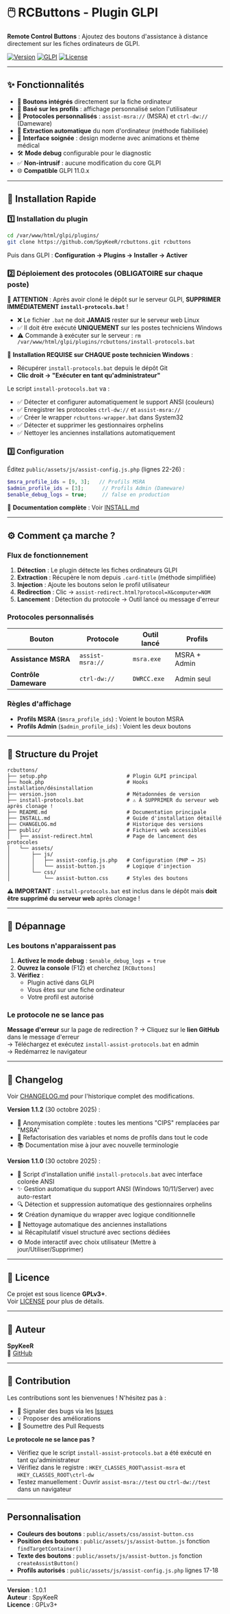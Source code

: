 # 🖱️ RCButtons - Plugin GLPI

**Remote Control Buttons** : Ajoutez des boutons d'assistance à distance directement sur les fiches ordinateurs de GLPI.

[![Version](https://img.shields.io/badge/version-1.1.2-blue.svg)](https://github.com/SpyKeeR/rcbuttons)
[![GLPI](https://img.shields.io/badge/GLPI-11.0.x-green.svg)](https://glpi-project.org/)
[![License](https://img.shields.io/badge/license-GPLv3-orange.svg)](LICENSE)

---

## ✨ Fonctionnalités

- 🎯 **Boutons intégrés** directement sur la fiche ordinateur
- 👤 **Basé sur les profils** : affichage personnalisé selon l'utilisateur
- 🔗 **Protocoles personnalisés** : `assist-msra://` (MSRA) et `ctrl-dw://` (Dameware)
- 🤖 **Extraction automatique** du nom d'ordinateur (méthode fiabilisée)
- 🎨 **Interface soignée** : design moderne avec animations et thème médical
- 🛠️ **Mode debug** configurable pour le diagnostic
- ✅ **Non-intrusif** : aucune modification du core GLPI
- 🌐 **Compatible** GLPI 11.0.x

---

## 🚀 Installation Rapide

### 1️⃣ Installation du plugin

```bash
cd /var/www/html/glpi/plugins/
git clone https://github.com/SpyKeeR/rcbuttons.git rcbuttons
```

Puis dans GLPI : **Configuration → Plugins → Installer → Activer**

### 2️⃣ Déploiement des protocoles (OBLIGATOIRE sur chaque poste)

🔴 **ATTENTION** : Après avoir cloné le dépôt sur le serveur GLPI, **SUPPRIMER IMMÉDIATEMENT `install-protocols.bat`** !
- ❌ Le fichier `.bat` ne doit **JAMAIS** rester sur le serveur web Linux
- ✅ Il doit être exécuté **UNIQUEMENT** sur les postes techniciens Windows
- ⚠️ Commande à exécuter sur le serveur : `rm /var/www/html/glpi/plugins/rcbuttons/install-protocols.bat`

🔴 **Installation REQUISE sur CHAQUE poste technicien Windows** :
- Récupérer `install-protocols.bat` depuis le dépôt Git
- **Clic droit → "Exécuter en tant qu'administrateur"**

Le script `install-protocols.bat` va :
- ✅ Détecter et configurer automatiquement le support ANSI (couleurs)
- ✅ Enregistrer les protocoles `ctrl-dw://` et `assist-msra://`
- ✅ Créer le wrapper `rcbuttons-wrapper.bat` dans System32
- ✅ Détecter et supprimer les gestionnaires orphelins
- ✅ Nettoyer les anciennes installations automatiquement

### 3️⃣ Configuration

Éditez `public/assets/js/assist-config.js.php` (lignes 22-26) :

```php
$msra_profile_ids = [9, 3];   // Profils MSRA
$admin_profile_ids = [3];      // Profils Admin (Dameware)
$enable_debug_logs = true;     // false en production
```

📖 **Documentation complète** : Voir [INSTALL.md](INSTALL.md)

---

## ⚙️ Comment ça marche ?

### Flux de fonctionnement

1. **Détection** : Le plugin détecte les fiches ordinateurs GLPI
2. **Extraction** : Récupère le nom depuis `.card-title` (méthode simplifiée)
3. **Injection** : Ajoute les boutons selon le profil utilisateur
4. **Redirection** : Clic → `assist-redirect.html?protocol=X&computer=NOM`
5. **Lancement** : Détection du protocole → Outil lancé ou message d'erreur

### Protocoles personnalisés

| Bouton | Protocole | Outil lancé | Profils |
|--------|-----------|-------------|---------|
| **Assistance MSRA** | `assist-msra://` | `msra.exe` | MSRA + Admin |
| **Contrôle Dameware** | `ctrl-dw://` | `DWRCC.exe` | Admin seul |

### Règles d'affichage

- **Profils MSRA** (`$msra_profile_ids`) : Voient le bouton MSRA
- **Profils Admin** (`$admin_profile_ids`) : Voient les deux boutons

---

## 📁 Structure du Projet

```
rcbuttons/
├── setup.php                          # Plugin GLPI principal
├── hook.php                           # Hooks installation/désinstallation
├── version.json                       # Métadonnées de version
├── install-protocols.bat              # ⚠️ À SUPPRIMER du serveur web après clonage !
├── README.md                          # Documentation principale
├── INSTALL.md                         # Guide d'installation détaillé
├── CHANGELOG.md                       # Historique des versions
├── public/                            # Fichiers web accessibles
│   ├── assist-redirect.html           # Page de lancement des protocoles
│   └── assets/
│       ├── js/
│       │   ├── assist-config.js.php   # Configuration (PHP → JS)
│       │   └── assist-button.js       # Logique d'injection
│       └── css/
│           └── assist-button.css      # Styles des boutons
```

**⚠️ IMPORTANT** : `install-protocols.bat` est inclus dans le dépôt mais **doit être supprimé du serveur web** après clonage !

---

## 🐛 Dépannage

### Les boutons n'apparaissent pas

1. **Activez le mode debug** : `$enable_debug_logs = true`
2. **Ouvrez la console** (F12) et cherchez `[RCButtons]`
3. **Vérifiez** :
   - Plugin activé dans GLPI
   - Vous êtes sur une fiche ordinateur
   - Votre profil est autorisé

### Le protocole ne se lance pas

**Message d'erreur** sur la page de redirection ?
→ Cliquez sur le **lien GitHub** dans le message d'erreur  
→ Téléchargez et exécutez `install-assist-protocols.bat` en admin  
→ Redémarrez le navigateur

---

## 📝 Changelog

Voir [CHANGELOG.md](CHANGELOG.md) pour l'historique complet des modifications.

**Version 1.1.2** (30 octobre 2025) :
- 🔄 Anonymisation complète : toutes les mentions "CIPS" remplacées par "MSRA"
- 🔧 Refactorisation des variables et noms de profils dans tout le code
- 📚 Documentation mise à jour avec nouvelle terminologie

**Version 1.1.0** (30 octobre 2025) :
- 🎉 Script d'installation unifié `install-protocols.bat` avec interface colorée ANSI
- ✨ Gestion automatique du support ANSI (Windows 10/11/Server) avec auto-restart
- 🔍 Détection et suppression automatique des gestionnaires orphelins
- 🛠️ Création dynamique du wrapper avec logique conditionnelle
- 🧹 Nettoyage automatique des anciennes installations
- 📊 Récapitulatif visuel structuré avec sections dédiées
- ⚙️ Mode interactif avec choix utilisateur (Mettre à jour/Utiliser/Supprimer)

---

## 📄 Licence

Ce projet est sous licence **GPLv3+**.  
Voir [LICENSE](LICENSE) pour plus de détails.

---

## 👤 Auteur

**SpyKeeR**  
🔗 [GitHub](https://github.com/SpyKeeR/rcbuttons)

---

## 🤝 Contribution

Les contributions sont les bienvenues ! N'hésitez pas à :
- 🐛 Signaler des bugs via les [Issues](https://github.com/SpyKeeR/rcbuttons/issues)
- 💡 Proposer des améliorations
- 🔧 Soumettre des Pull Requests

**Le protocole ne se lance pas ?**
- Vérifiez que le script `install-assist-protocols.bat` a été exécuté en tant qu'administrateur
- Vérifiez dans le registre : `HKEY_CLASSES_ROOT\assist-msra` et `HKEY_CLASSES_ROOT\ctrl-dw`
- Testez manuellement : Ouvrir `assist-msra://test` ou `ctrl-dw://test` dans un navigateur

---

## Personnalisation

- **Couleurs des boutons** : `public/assets/css/assist-button.css`
- **Position des boutons** : `public/assets/js/assist-button.js` fonction `findTargetContainer()`
- **Texte des boutons** : `public/assets/js/assist-button.js` fonction `createAssistButton()`
- **Profils autorisés** : `public/assets/js/assist-config.js.php` lignes 17-18

---

**Version** : 1.0.1  
**Auteur** : SpyKeeR  
**Licence** : GPLv3+

